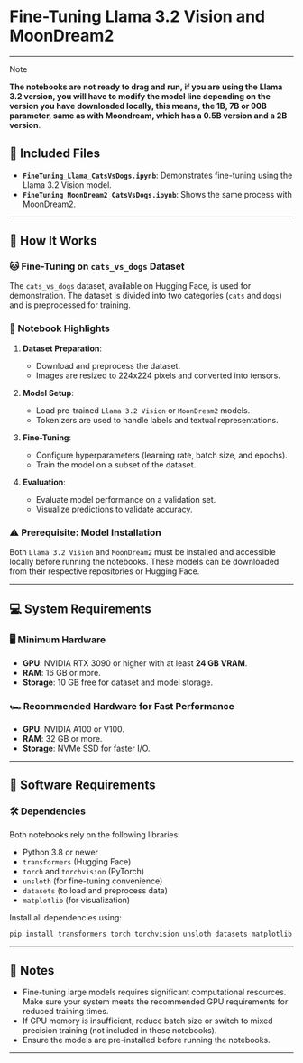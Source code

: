 # Fine-Tuning Llama 3.2 Vision and MoonDream2
---

> [!NOTE]
>
> **The notebooks are not ready to drag and run, if you are using the Llama 3.2 version, you will have to modify the model line depending on the version you have downloaded locally, this means, the 1B, 7B or 90B parameter, same as with Moondream, which has a 0.5B version and a 2B version**.

## 📂 Included Files

- **`FineTuning_Llama_CatsVsDogs.ipynb`**: Demonstrates fine-tuning using the Llama 3.2 Vision model.
- **`FineTuning_MoonDream2_CatsVsDogs.ipynb`**: Shows the same process with MoonDream2.

---

## 🚀 How It Works

### 🐱 Fine-Tuning on `cats_vs_dogs` Dataset
The `cats_vs_dogs` dataset, available on Hugging Face, is used for demonstration. The dataset is divided into two categories (`cats` and `dogs`) and is preprocessed for training.

### 📄 Notebook Highlights
1. **Dataset Preparation**:
   - Download and preprocess the dataset.
   - Images are resized to 224x224 pixels and converted into tensors.

2. **Model Setup**:
   - Load pre-trained `Llama 3.2 Vision` or `MoonDream2` models.
   - Tokenizers are used to handle labels and textual representations.

3. **Fine-Tuning**:
   - Configure hyperparameters (learning rate, batch size, and epochs).
   - Train the model on a subset of the dataset.

4. **Evaluation**:
   - Evaluate model performance on a validation set.
   - Visualize predictions to validate accuracy.

### ⚠️ Prerequisite: Model Installation
Both `Llama 3.2 Vision` and `MoonDream2` must be installed and accessible locally before running the notebooks. These models can be downloaded from their respective repositories or Hugging Face.

---

## 💻 System Requirements

### 🖥️ Minimum Hardware
- **GPU**: NVIDIA RTX 3090 or higher with at least **24 GB VRAM**.
- **RAM**: 16 GB or more.
- **Storage**: 10 GB free for dataset and model storage.

### 🏎️ Recommended Hardware for Fast Performance
- **GPU**: NVIDIA A100 or V100.
- **RAM**: 32 GB or more.
- **Storage**: NVMe SSD for faster I/O.

---

## 🔧 Software Requirements

### 🛠️ Dependencies
Both notebooks rely on the following libraries:

- Python 3.8 or newer
- `transformers` (Hugging Face)
- `torch` and `torchvision` (PyTorch)
- `unsloth` (for fine-tuning convenience)
- `datasets` (to load and preprocess data)
- `matplotlib` (for visualization)

Install all dependencies using:
```bash
pip install transformers torch torchvision unsloth datasets matplotlib
```

---

## 📝 Notes

- Fine-tuning large models requires significant computational resources. Make sure your system meets the recommended GPU requirements for reduced training times.
- If GPU memory is insufficient, reduce batch size or switch to mixed precision training (not included in these notebooks).
- Ensure the models are pre-installed before running the notebooks.

---




